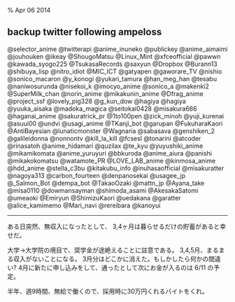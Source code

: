 % Apr 06 2014

## backup twitter following ampeloss

@selector_anime
@twitterapi
@anime_inuneko
@publickey
@anime_aimaimi
@jouhouken
@ikeay
@ShougoMatsu
@Linux_Mint
@xfceofficial
@pawwn
@kawada_syogo225
@TsukasaRecords
@saxyun
@Dropbox
@Burann13
@shibuya_lisp
@nitro_idiot
@MIC_ICT
@gatyapen
@gaworare_TV
@nishio
@sonico_macaron
@y_konogi
@yukari_tamura
@han_meg_han
@tesabu
@naniwosurunda
@nisekoi_k
@imocyo_anime
@sonico_a
@makenki2
@SuperMilk_chan
@norin_anime
@mikakunin_anime
@Dfrag_anime
@project_ssf
@lovely_pig328
@g_kun_dow
@hagiya
@hagiya
@yuuka_aisaka
@madoka_magica
@seitokai0428
@misakura666
@haganai_anime
@sakuratrick_pr
@1to100pen
@zick_minoh
@yuji_kurenai
@asuui00
@undvi
@usagi_anime
@TKanji_bot
@garupan
@FukuharaKaori
@AntiBayesian
@lunaticmonster
@Wagnaria
@sabasava
@genshiken_2
@galileidonna
@nonnontv
@kill_la_kill
@fcsesl
@tonarini
@atcoder
@rinasatoh
@anime_hidamari
@quzilax
@te_kyu
@yuyushiki_anime
@mikamikomata
@anime_yuruyuri
@bbkuroda
@anime_aiura
@panishi
@mikakokomatsu
@watamote_PR
@LOVE_LAB_anime
@kinmosa_anime
@hdd_anime
@stella_c3bu
@kitakubu_info
@inuhasaofficial
@misakuratter
@nagoya313
@carbon_fourteen
@denpanosekai
@usagee_jp
@_Salmon_Bot
@dempa_bot
@TakaoOzaki
@mattn_jp
@Ayana_take
@misa0110
@dowmansayman
@shimoda_asami
@AkesakaSatomi
@umeaoki
@Emiryun
@ShimizuKaori
@uedakana
@garatter
@alice_kamimemo
@Mari_navi
@rereibara
@kanoyui

---

ある日突然、無収入になったとして、
3,4ヶ月は暮らせるだけの貯蓄があると幸せだ。

大学→大学院の境目で、奨学金が途絶えることに註意である。
3,4,5月、まるまる収入がないことになる。
3月分はどこかに消えた。もしかしたら何かの間違い?
4月に新たに申し込みをして、通ったとして次にお金が入るのは 6/11 の予定。

半年、週9時間、無給で働くので、採用時に30万円くれるバイトをくれ。

